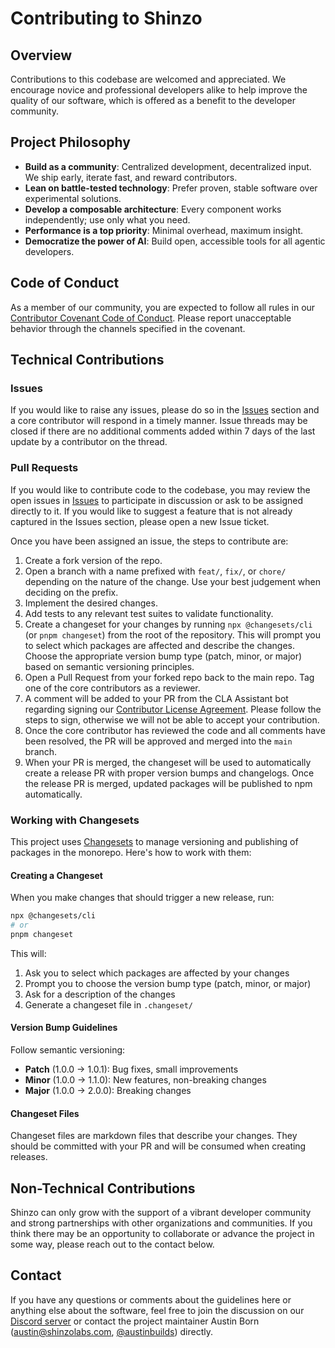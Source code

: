 # Contributing to Shinzo

## Overview

Contributions to this codebase are welcomed and appreciated. We encourage novice and professional developers alike to help improve the quality of our software, which is offered as a benefit to the developer community.

## Project Philosophy

- **Build as a community**: Centralized development, decentralized input. We ship early, iterate fast, and reward contributors.
- **Lean on battle-tested technology**: Prefer proven, stable software over experimental solutions.
- **Develop a composable architecture**: Every component works independently; use only what you need.
- **Performance is a top priority**: Minimal overhead, maximum insight.
- **Democratize the power of AI**: Build open, accessible tools for all agentic developers.

## Code of Conduct

As a member of our community, you are expected to follow all rules in our [Contributor Covenant Code of Conduct](./CODE_OF_CONDUCT.md). Please report unacceptable behavior through the channels specified in the covenant.

## Technical Contributions

### Issues

If you would like to raise any issues, please do so in the [Issues](https://github.com/shinzo-labs/shinzo-ts/issues) section and a core contributor will respond in a timely manner. Issue threads may be closed if there are no additional comments added within 7 days of the last update by a contributor on the thread.

### Pull Requests

If you would like to contribute code to the codebase, you may review the open issues in [Issues](https://github.com/shinzo-labs/shinzo-ts/issues) to participate in discussion or ask to be assigned directly to it. If you would like to suggest a feature that is not already captured in the Issues section, please open a new Issue ticket. 

Once you have been assigned an issue, the steps to contribute are:
1. Create a fork version of the repo.
2. Open a branch with a name prefixed with `feat/`, `fix/`, or `chore/` depending on the nature of the change. Use your best judgement when deciding on the prefix.
3. Implement the desired changes.
4. Add tests to any relevant test suites to validate functionality.
5. Create a changeset for your changes by running `npx @changesets/cli` (or `pnpm changeset`) from the root of the repository. This will prompt you to select which packages are affected and describe the changes. Choose the appropriate version bump type (patch, minor, or major) based on semantic versioning principles.
6. Open a Pull Request from your forked repo back to the main repo. Tag one of the core contributors as a reviewer.
7. A comment will be added to your PR from the CLA Assistant bot regarding signing our [Contributor License Agreement](./CONTRIBUTOR_LICENSE_AGREEMENT.md). Please follow the steps to sign, otherwise we will not be able to accept your contribution.
8. Once the core contributor has reviewed the code and all comments have been resolved, the PR will be approved and merged into the `main` branch.
9. When your PR is merged, the changeset will be used to automatically create a release PR with proper version bumps and changelogs. Once the release PR is merged, updated packages will be published to npm automatically.

### Working with Changesets

This project uses [Changesets](https://github.com/changesets/changesets) to manage versioning and publishing of packages in the monorepo. Here's how to work with them:

#### Creating a Changeset

When you make changes that should trigger a new release, run:
```bash
npx @changesets/cli
# or
pnpm changeset
```

This will:
1. Ask you to select which packages are affected by your changes
2. Prompt you to choose the version bump type (patch, minor, or major)
3. Ask for a description of the changes
4. Generate a changeset file in `.changeset/`

#### Version Bump Guidelines

Follow semantic versioning:
- **Patch** (1.0.0 → 1.0.1): Bug fixes, small improvements
- **Minor** (1.0.0 → 1.1.0): New features, non-breaking changes
- **Major** (1.0.0 → 2.0.0): Breaking changes

#### Changeset Files

Changeset files are markdown files that describe your changes. They should be committed with your PR and will be consumed when creating releases.

## Non-Technical Contributions

Shinzo can only grow with the support of a vibrant developer community and strong partnerships with other organizations and communities. If you think there may be an opportunity to collaborate or advance the project in some way, please reach out to the contact below.

## Contact

If you have any questions or comments about the guidelines here or anything else about the software, feel free to join the discussion on our [Discord server](https://discord.gg/UYUdSdp5N8) or contact the project maintainer Austin Born (austin@shinzolabs.com, [@austinbuilds](https://x.com/austinbuilds)) directly.
